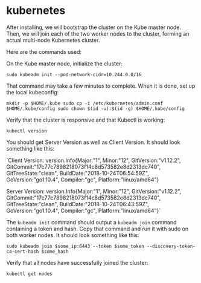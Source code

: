 # kubernetes

After installing, we will bootstrap the cluster on the Kube master node. Then, we will join each of the two worker nodes to the cluster, forming an actual multi-node Kubernetes cluster.

Here are the commands used:

On the Kube master node, initialize the cluster:

`sudo kubeadm init --pod-network-cidr=10.244.0.0/16`

That command may take a few minutes to complete. When it is done, set up the local kubeconfig:

`mkdir -p $HOME/.kube
sudo cp -i /etc/kubernetes/admin.conf $HOME/.kube/config
sudo chown $(id -u):$(id -g) $HOME/.kube/config`

Verify that the cluster is responsive and that Kubectl is working:

`kubectl version`

You should get Server Version as well as Client Version. It should look something like this:

`Client Version: version.Info{Major:"1", Minor:"12", GitVersion:"v1.12.2", GitCommit:"17c77c7898218073f14c8d573582e8d2313dc740", GitTreeState:"clean", BuildDate:"2018-10-24T06:54:59Z", GoVersion:"go1.10.4", Compiler:"gc", Platform:"linux/amd64"}

Server Version: version.Info{Major:"1", Minor:"12", GitVersion:"v1.12.2", GitCommit:"17c77c7898218073f14c8d573582e8d2313dc740", GitTreeState:"clean", BuildDate:"2018-10-24T06:43:59Z", GoVersion:"go1.10.4", Compiler:"gc", Platform:"linux/amd64"}`

The `kubeadm init` command should output a `kubeadm join` command containing a token and hash. Copy that command and run it with sudo on both worker nodes. It should look something like this:

`sudo kubeadm join $some_ip:6443 --token $some_token --discovery-token-ca-cert-hash $some_hash`

Verify that all nodes have successfully joined the cluster:

`kubectl get nodes`
